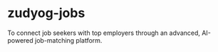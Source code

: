 # zudyog-jobs
To connect job seekers with top employers through an advanced, AI-powered job-matching platform.
